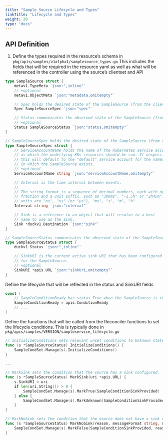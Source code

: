 ```yaml
---
title: "Sample Source Lifecycle and Types"
linkTitle: "Lifecycle and Types"
weight: 20
type: "docs"
---
```


## API Definition
1. Define the types required in the resource’s schema in
`pkg/apis/samples/v1alpha1/samplesource_types.go`
This includes the fields that will be required in the resource yaml as
well as what will be referenced in the controller using the source’s
clientset and API

```go
type SampleSource struct {
	metav1.TypeMeta `json:",inline"`
	// +optional
	metav1.ObjectMeta `json:"metadata,omitempty"`

	// Spec holds the desired state of the SampleSource (from the client).
	Spec SampleSourceSpec `json:"spec"`

	// Status communicates the observed state of the SampleSource (from the controller).
	// +optional
	Status SampleSourceStatus `json:"status,omitempty"`
}

// SampleSourceSpec holds the desired state of the SampleSource (from the client).
type SampleSourceSpec struct {
	// ServiceAccountName holds the name of the Kubernetes service account
	// as which the underlying K8s resources should be run. If unspecified
	// this will default to the "default" service account for the namespace
	// in which the SampleSource exists.
	// +optional
	ServiceAccountName string `json:"serviceAccountName,omitempty"`

	// Interval is the time interval between events.
	//
	// The string format is a sequence of decimal numbers, each with optional
	// fraction and a unit suffix, such as "300ms", "-1.5h" or "2h45m". Valid time
	// units are "ns", "us" (or "µs"), "ms", "s", "m", "h".
	Interval string `json:"interval"`

	// Sink is a reference to an object that will resolve to a host
	// name to use as the sink.
	Sink *duckv1.Destination `json:"sink"`
}

// SampleSourceStatus communicates the observed state of the SampleSource (from the controller).
type SampleSourceStatus struct {
	duckv1.Status `json:",inline"`

	// SinkURI is the current active sink URI that has been configured
	// for the SampleSource.
	// +optional
	SinkURI *apis.URL `json:"sinkUri,omitempty"`
}
```
Define the lifecycle that will be reflected in the status and SinkURI fields

```go
const (
	// SampleConditionReady has status True when the SampleSource is ready to send events.
	SampleConditionReady = apis.ConditionReady
    // ...
)

```
Define the functions that will be called from the Reconciler functions to set the lifecycle conditions.  This is typically done in
`pkg/apis/samples/VERSION/sampleservice_lifecycle.go`

```go
// InitializeConditions sets relevant unset conditions to Unknown state.
func (s *SampleSourceStatus) InitializeConditions() {
	SampleCondSet.Manage(s).InitializeConditions()
}

...

// MarkSink sets the condition that the source has a sink configured.
func (s *SampleSourceStatus) MarkSink(uri *apis.URL) {
	s.SinkURI = uri
	if len(uri.String()) > 0 {
		SampleCondSet.Manage(s).MarkTrue(SampleConditionSinkProvided)
	} else {
		SampleCondSet.Manage(s).MarkUnknown(SampleConditionSinkProvided, "SinkEmpty", "Sink has resolved to empty.%s", "")
	}
}

// MarkNoSink sets the condition that the source does not have a sink configured.
func (s *SampleSourceStatus) MarkNoSink(reason, messageFormat string, messageA ...interface{}) {
	SampleCondSet.Manage(s).MarkFalse(SampleConditionSinkProvided, reason, messageFormat, messageA...)
}
```
